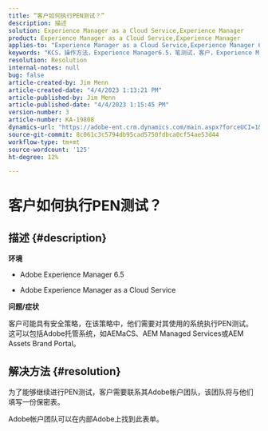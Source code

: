 ```yaml
---
title: “客户如何执行PEN测试？”
description: 描述
solution: Experience Manager as a Cloud Service,Experience Manager
product: Experience Manager as a Cloud Service,Experience Manager
applies-to: "Experience Manager as a Cloud Service,Experience Manager 6.5"
keywords: "KCS，操作方法，Experience Manager6.5，笔测试，客户，Experience Manager云服务， AEM"
resolution: Resolution
internal-notes: null
bug: false
article-created-by: Jim Menn
article-created-date: "4/4/2023 1:13:21 PM"
article-published-by: Jim Menn
article-published-date: "4/4/2023 1:15:45 PM"
version-number: 3
article-number: KA-19808
dynamics-url: "https://adobe-ent.crm.dynamics.com/main.aspx?forceUCI=1&pagetype=entityrecord&etn=knowledgearticle&id=4c121076-ead2-ed11-a7c7-6045bd006b4b"
source-git-commit: 8c061c3c5794db95cad5750fdbca0cf54ae53d44
workflow-type: tm+mt
source-wordcount: '125'
ht-degree: 12%

---
```


# 客户如何执行PEN测试？

## 描述 {#description}


<b>环境</b>

- Adobe Experience Manager 6.5

- Adobe Experience Manager as a Cloud Service

<b>问题/症状</b>

客户可能具有安全策略，在该策略中，他们需要对其使用的系统执行PEN测试。 这可以包括Adobe托管系统，如AEMaCS、AEM Managed Services或AEM Assets Brand Portal。


## 解决方法 {#resolution}


为了能够继续进行PEN测试，客户需要联系其Adobe帐户团队，该团队将与他们填写一份保密表。

Adobe帐户团队可以在内部Adobe上找到此表单。
